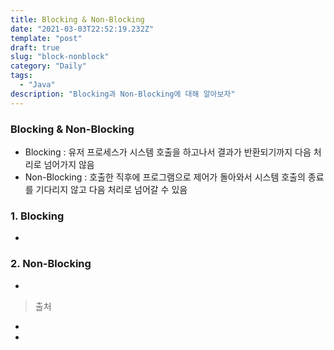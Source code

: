 ```yaml
---
title: Blocking & Non-Blocking
date: "2021-03-03T22:52:19.232Z"
template: "post"
draft: true
slug: "block-nonblock"
category: "Daily"
tags:
  - "Java"
description: "Blocking과 Non-Blocking에 대해 알아보자"
---
```


### Blocking & Non-Blocking
  - Blocking : 유저 프로세스가 시스템 호출을 하고나서 결과가 반환되기까지 다음 처리로 넘어가지 않음 
  - Non-Blocking : 호출한 직후에 프로그램으로 제어가 돌아와서 시스템 호출의 종료를 기다리지 않고 다음 처리로 넘어갈 수 있음  

### 1. Blocking
- 

### 2. Non-Blocking
- 

> 출처
- []()
- []()

